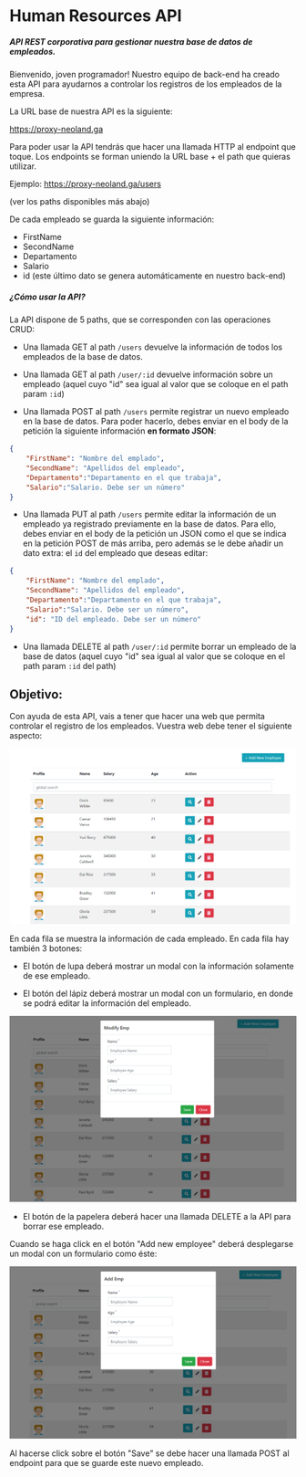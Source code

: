 
# Human Resources API

##### API REST corporativa para gestionar nuestra base de datos de empleados.

Bienvenido, joven programador! Nuestro equipo de back-end ha creado esta API para ayudarnos a controlar los registros de los empleados de la empresa. 

La URL base de nuestra API es la siguiente: 

https://proxy-neoland.ga

Para poder usar la API tendrás que hacer una llamada HTTP al endpoint que toque. Los endpoints se forman uniendo la URL base + el path que quieras utilizar.

Ejemplo: https://proxy-neoland.ga/users

(ver los paths disponibles más abajo)

De cada empleado se guarda la siguiente información:

- FirstName
- SecondName
- Departamento
- Salario
- id (este último dato se genera automáticamente en nuestro back-end)

##### ¿Cómo usar la API?

La API dispone de 5 paths, que se corresponden con las operaciones CRUD:

- Una llamada GET al path `/users` devuelve la información de todos los empleados de la base de datos.

- Una llamada GET al path `/user/:id` devuelve información sobre un empleado (aquel cuyo "id" sea igual al valor que se coloque en el path param `:id`)

- Una llamada POST al path `/users` permite registrar un nuevo empleado en la base de datos. Para poder hacerlo, debes enviar en el body de la petición la siguiente información <strong>en formato JSON</strong>:

```json
{
    "FirstName": "Nombre del emplado", 
    "SecondName": "Apellidos del empleado", 
    "Departamento":"Departamento en el que trabaja", 
    "Salario":"Salario. Debe ser un número" 
}
```

- Una llamada PUT al path `/users` permite editar la información de un empleado ya registrado previamente en la base de datos. Para ello, debes enviar en el body de la petición un JSON como el que se indica en la petición POST de más arriba, pero además se le debe añadir un dato extra: el `id` del empleado que deseas editar:

```json
{
    "FirstName": "Nombre del emplado", 
    "SecondName": "Apellidos del empleado", 
    "Departamento":"Departamento en el que trabaja", 
    "Salario":"Salario. Debe ser un número", 
    "id": "ID del empleado. Debe ser un número"
}
```

- Una llamada DELETE al path `/user/:id` permite borrar un empleado de la base de datos (aquel cuyo "id" sea igual al valor que se coloque en el path param `:id` del path)

## Objetivo:

Con ayuda de esta API, vais a tener que hacer una web que permita controlar el registro de los empleados. Vuestra web debe tener el siguiente aspecto:

<img src="Captura.PNG">

En cada fila se muestra la información de cada empleado. En cada fila hay también 3 botones:

- El botón de lupa deberá mostrar un modal con la información solamente de ese empleado.

- El botón del lápiz deberá mostrar un modal con un formulario, en donde se podrá editar la información del empleado.

<img src="Captura3.PNG">

- El botón de la papelera deberá hacer una llamada DELETE a la API para borrar ese empleado.

Cuando se haga click en el botón "Add new employee" deberá desplegarse un modal con un formulario como éste:

<img src="Captura2.PNG">

Al hacerse click sobre el botón "Save" se debe hacer una llamada POST al endpoint para que se guarde este nuevo empleado.

